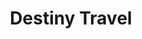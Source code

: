 ---
title: "Destiny Travel"
url: /santa-cruz-de-la-sierra/destiny-travel/
shop: agencia de viajes
---